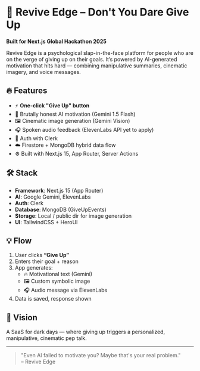 # 🧠 Revive Edge – Don't You Dare Give Up

**Built for Next.js Global Hackathon 2025**

Revive Edge is a psychological slap-in-the-face platform for people who are on the verge of giving up on their goals. It’s powered by AI-generated motivation that hits hard — combining manipulative summaries, cinematic imagery, and voice messages.

## 🔥 Features

- ⚡ **One-click "Give Up" button**
- 🧠 Brutally honest AI motivation (Gemini 1.5 Flash)
- 🖼️ Cinematic image generation (Gemini Vision)
- 🎧 Spoken audio feedback (ElevenLabs API yet to apply)
- 🔐 Auth with Clerk
- ☁️ Firestore + MongoDB hybrid data flow
- ⚙️ Built with Next.js 15, App Router, Server Actions

## 🛠️ Stack

- **Framework**: Next.js 15 (App Router)
- **AI**: Google Gemini, ElevenLabs
- **Auth**: Clerk
- **Database**: MongoDB (GiveUpEvents)
- **Storage**: Local / public dir for image generation
- **UI**: TailwindCSS + HeroUI

## 💡 Flow

1. User clicks **“Give Up”**
2. Enters their goal + reason
3. App generates:
   - 🔥 Motivational text (Gemini)
   - 🖼️ Custom symbolic image
   - 🎧 Audio message via ElevenLabs
4. Data is saved, response shown

## 🚀 Vision

A SaaS for dark days — where giving up triggers a personalized, manipulative, cinematic pep talk.

---

> "Even AI failed to motivate you? Maybe that's your real problem."  
– Revive Edge